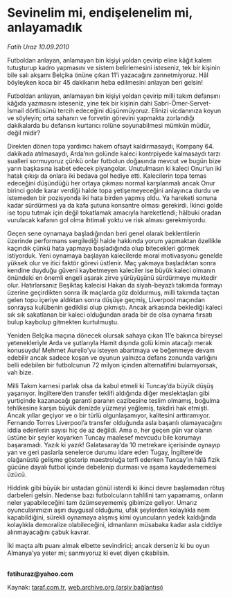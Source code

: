 # Sevinelim mi, endişelenelim mi, anlayamadık

*Fatih Uraz 10.09.2010*

<div class="yazi"><p>Futboldan anlayan, anlamayan bin kişiyi yoldan çevirip eline kâğıt kalem tutuşturup kadro yapmasını ve sistem belirlemesini isteseniz, tek bir kişinin bile salı akşamı Belçika önüne çıkan 11’i yazacağını zannetmiyoruz. Hâl böyleyken koca bir 45 dakikanın heba edilmesini anlayan beri gelsin!</p>
<p>Futboldan anlayan, anlamayan bin kişiyi yoldan çevirip milli takım defansını kâğıda yazmasını isteseniz, yine tek bir kişinin dahi Sabri-Ömer-Servet-İsmail dörtlüsünü tercih edeceğini düşünmüyoruz. Elinizi vicdanınıza koyun ve söyleyin; orta sahanın ve forvetin görevini yapmakta zorlandığı dakikalarda bu defansın kurtarıcı rolüne soyunabilmesi mümkün müdür, değil midir?</p>
<p>Direkten dönen topa yardımcı hakem ofsayt kaldırmasaydı, Kompany 64. dakikada atılmasaydı, Arda’nın golünde kaleci kontrpiyede kalmasaydı tarzı sualleri sormuyoruz çünkü onlar futbolun doğasında mevcut ve bugün bize yarın başkasına isabet edecek piyangolar. Unutulmasın ki kaleci Onur’un iki hatalı çıkışı da onlara iki bedava gol hediye etti. Kalecilerin topa temas edeceğini düşündüğü her ortaya çıkması normal karşılanmalı ancak Onur birinci golde karar verdiği halde topa yetişemeyeceğini anlayınca durdu ve istemeden bir pozisyonda iki hata birden yapmış oldu. Ya hareketi sonuna kadar sürdürmesi ya da kafa şutuna konsantre olması gerekirdi. İkinci golde ise topu tutmak için değil tokatlamak amacıyla hareketlendi; hâlbuki oradan vurulacak kafanın gol olma ihtimali yoktu ve risk alması gerekmiyordu.</p>
<p>Geçen sene oynamaya başladığından beri genel olarak beklentilerin üzerinde performans sergilediği halde hakkında yorum yapmaktan özellikle kaçındık çünkü hata yapmaya başladığında olup bitecekleri görmek istiyorduk. Yeni oynamaya başlayan kalecilerde moral motivasyonu genelde yüksek olur ve itici faktör görevi üstlenir. Maç yakmaya başladıktan sonra kendine duyduğu güveni kaybetmeyen kaleciler ise büyük kaleci olmanın önündeki en önemli engeli aşarak zirve yürüyüşünü sürdürmeye muktedir olur. Hatırlarsanız Beşiktaş kalecisi Hakan da siyah-beyazlı takımda formayı üzerine geçirdikten sonra ilk maçlarda göz doldurmuş, milli takımda taçtan gelen topu içeriye aldıktan sonra düşüşe geçmiş, Liverpool maçından sonraysa kulübenin gediklisi olup çıkmıştı. Ancak arkasında beklediği kaleci sık sık sakatlanan bir kaleci olduğundan arada bir de olsa oynama fırsatı bulup kaybolup gitmekten kurtulmuştu.</p>
<p>Yeniden Belçika maçına dönecek olursak sahaya çıkan 11’e bakınca bireysel yetenekleriyle Arda ve şutlarıyla Hamit dışında golü kimin atacağı merak konusuydu! Mehmet Aurelio’yu isteyen abartmaya ve beğenmeye devam edebilir ancak sadece koşan ve oyunun yalnızca defans zonunda varlığını belli edebilen bir futbolcunun 72 milyon içinden alternatifini bulamıyorsak, vah bize.</p>
<p>Milli Takım karnesi parlak olsa da kabul etmeli ki Tuncay’da büyük düşüş yaşanıyor. İngiltere’den transfer teklifi aldığında diğer meslektaşları gibi yurtiçinde kazanacağı garanti paranın cazibesine teslim olmamış, boğulma tehlikesine karşın büyük denizde yüzmeyi yeğlemiş, takdiri hak etmişti. Ancak yıllar geçiyor ve o bir türlü olgunlaşamıyor, kalitesini arttıramıyor. Fernando Torres Liverpool’a transfer olduğunda asla başarılı olamayacağını iddia edenlerin sayısı hiç de az değildi. Ama o, her geçen gün var olanın üstüne bir şeyler koyarken Tuncay maalesef mevcudu bile korumayı başaramadı. Yazık ki yazık! Galatasaray’da 10 metrekare içerisinde oynayıp yan ve geri paslarla senelerce durumu idare eden Tugay, İngiltere’de olağanüstü gelişme gösterip maestroluğa terfi ederken Tuncay’ın hâlâ fizik gücüne dayalı futbol içinde debelenip durması ve aşama kaydedememesi üzücü.</p>
<p>Hiddink gibi büyük bir ustadan gönül isterdi ki ikinci devre başlamadan rötuş darbeleri gelsin. Nedense bazı futbolcuların tahlilini tam yapamamış, onların neler yapabileceğini tam özümseyememiş gibimize geliyor. Umarız oyuncularımızın aşırı duygusal olduğunu, ufak şeylerden kolaylıkla nem kapabildiğini, sürekli oynamaya alışmış kimi oyuncuların yedek kaldığında kolaylıkla demoralize olabileceğini, idmanların müsabaka kadar asla ciddiye alınmayacağını çabuk kavrar.</p>
<p>İki maçta altı puanı almak elbette sevindirici; ancak derseniz ki bu oyun Almanya’ya yeter mi; sanmıyoruz ki evet diyen çıkabilsin.</p>
<p><b><br/>fatihuraz@yahoo.com</b></p></div>

Kaynak: [taraf.com.tr](http://www.taraf.com.tr:80/fatih-uraz/makale-sevinelim-mi-endiselenelim-mi-anlayamadik.htm), [web.archive.org (arşiv bağlantısı)](http://web.archive.org/web/20100912163002/http://www.taraf.com.tr:80/fatih-uraz/makale-sevinelim-mi-endiselenelim-mi-anlayamadik.htm)
